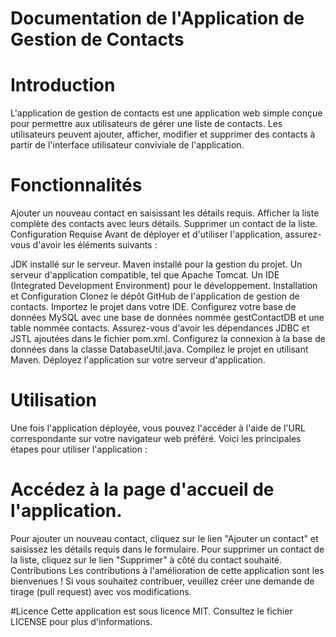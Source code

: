 # Documentation de l'Application de Gestion de Contacts
# Introduction
L'application de gestion de contacts est une application web simple conçue pour permettre aux utilisateurs de gérer une liste de contacts. Les utilisateurs peuvent ajouter, afficher, modifier et supprimer des contacts à partir de l'interface utilisateur conviviale de l'application.

# Fonctionnalités
Ajouter un nouveau contact en saisissant les détails requis.
Afficher la liste complète des contacts avec leurs détails.
Supprimer un contact de la liste.
Configuration Requise
Avant de déployer et d'utiliser l'application, assurez-vous d'avoir les éléments suivants :

JDK installé sur le serveur.
Maven installé pour la gestion du projet.
Un serveur d'application compatible, tel que Apache Tomcat.
Un IDE (Integrated Development Environment) pour le développement.
Installation et Configuration
Clonez le dépôt GitHub de l'application de gestion de contacts.
Importez le projet dans votre IDE.
Configurez votre base de données MySQL avec une base de données nommée gestContactDB et une table nommée contacts.
Assurez-vous d'avoir les dépendances JDBC et JSTL ajoutées dans le fichier pom.xml.
Configurez la connexion à la base de données dans la classe DatabaseUtil.java.
Compilez le projet en utilisant Maven.
Déployez l'application sur votre serveur d'application.
# Utilisation
Une fois l'application déployée, vous pouvez l'accéder à l'aide de l'URL correspondante sur votre navigateur web préféré. Voici les principales étapes pour utiliser l'application :

# Accédez à la page d'accueil de l'application.
Pour ajouter un nouveau contact, cliquez sur le lien "Ajouter un contact" et saisissez les détails requis dans le formulaire.
Pour supprimer un contact de la liste, cliquez sur le lien "Supprimer" à côté du contact souhaité.
Contributions
Les contributions à l'amélioration de cette application sont les bienvenues ! Si vous souhaitez contribuer, veuillez créer une demande de tirage (pull request) avec vos modifications.

#Licence
Cette application est sous licence MIT. Consultez le fichier LICENSE pour plus d'informations.
